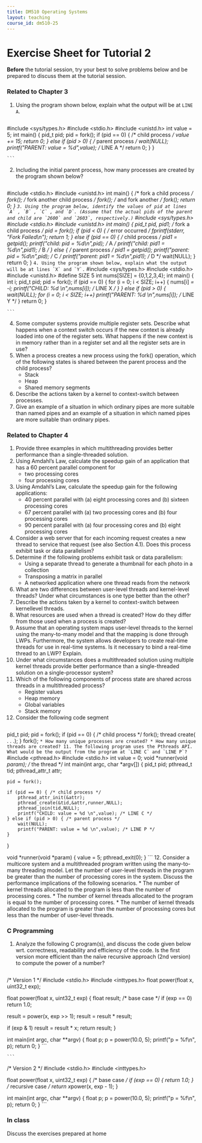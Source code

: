```yaml
---
title: DM510 Operating Systems
layout: teaching
course_id: dm510-25
---
```


# Exercise Sheet for Tutorial 2

**Before** the tutorial session, try your best to solve problems below and be prepared to discuss them at the tutorial session.

### Related to Chapter 3
1. Using the program shown below, explain what the output will be at `LINE A`.
    ```
#include <sys/types.h>
#include <stdio.h>
#include <unistd.h>
int value = 5;
int main()
{
  pid_t pid;
  pid = fork();
  if (pid == 0) {
    /* child process */
    value += 15;
    return 0;
  }
  else if (pid > 0) {
    /* parent process */
    wait(NULL);
    printf("PARENT: value = %d",value); /* LINE A */
    return 0;
  }
}

    ```
2. Including the initial parent process, how many processes are created by the program shown below?
    ```
#include <stdio.h>
#include <unistd.h>
int main()
{
  /* fork a child process */
  fork();
  /* fork another child process */
  fork();
  /* and fork another */
  fork();
  return 0;
}
    ```
3. Using the program below, identify the values of pid at lines `A` , `B` , `C` , and `D`. (Assume that the actual pids of the parent and child are `2600` and `2603`, respectively.)
    ```
#include <sys/types.h>
#include <stdio.h>
#include <unistd.h>
int main()
{
  pid_t pid, pid1;
  /* fork a child process */
  pid = fork();
  if (pid < 0) {
     /* error occurred */
     fprintf(stderr, "Fork Failed\n");
     return 1;
  }
  else if (pid == 0) {
     /* child process */
     pid1 = getpid();
     printf("child: pid = %d\n",pid);   /* A */
     printf("child: pid1 = %d\n",pid1); /* B */
  }
  else {
     /* parent process */
     pid1 = getpid();
     printf("parent: pid = %d\n",pid);   /* C */
     printf("parent: pid1 = %d\n",pid1); /* D */
     wait(NULL);
  }
  return 0;
}
    ```
4. Using the program shown below, explain what the output will be at lines `X` and `Y`.
    ```
#include <sys/types.h>
#include <stdio.h>
#include <unistd.h>
#define SIZE 5
int nums[SIZE] = {0,1,2,3,4};
int main()
{
  int i;
  pid_t pid;
  pid = fork();
  if (pid == 0) {
     for (i = 0; i < SIZE; i++) {
       nums[i] *= -i;
       printf("CHILD: %d \n",nums[i]); /* LINE X */
     }
  }
  else if (pid > 0) { wait(NULL);
     for (i = 0; i < SIZE; i++)
       printf("PARENT: %d \n",nums[i]); /* LINE Y */
  }
  return 0;
}

    ```
4. Some computer systems provide multiple register sets. Describe what happens when a context switch occurs if the new context is already loaded into one of the register sets. What happens if the new context is in memory rather than in a register set and all the register sets are in use?
5. When a process creates a new process using the fork() operation, which of the following states is shared between the parent process and the child process?
    * Stack
    * Heap
    * Shared memory segments
6. Describe the actions taken by a kernel to context-switch between processes.
7. Give an example of a situation in which ordinary pipes are more suitable than named pipes and an example of a situation in which named pipes are more suitable than ordinary pipes.

### Related to Chapter 4
1. Provide three examples in which multithreading provides better performance than a single-threaded solution.
2. Using Amdahl’s Law, calculate the speedup gain of an application that has a 60 percent parallel component for
    * two processing cores
    * four processing cores
3. Using Amdahl’s Law, calculate the speedup gain for the following applications:
    * 40 percent parallel with (a) eight processing cores and (b) sixteen processing cores
    * 67 percent parallel with (a) two processing cores and (b) four processing cores
    * 90 percent parallel with (a) four processing cores and (b) eight processing cores
3. Consider a web server that for each incoming request creates a new thread to service that request (see also Section 4.1). Does this process exhibit task or data parallelism?
4. Determine if the following problems exhibit task or data parallelism:
    * Using a separate thread to generate a thumbnail for each photo in a collection
    * Transposing a matrix in parallel
    * A networked application where one thread reads from the network
4. What are two differences between user-level threads and kernel-level threads? Under what circumstances is one type better than the other?
5. Describe the actions taken by a kernel to context-switch between kernellevel threads.
6. What resources are used when a thread is created? How do they differ from those used when a process is created?
7. Assume that an operating system maps user-level threads to the kernel using the many-to-many model and that the mapping is done through LWPs. Furthermore, the system allows developers to create real-time threads for use in real-time systems. Is it necessary to bind a real-time thread to an LWP? Explain.
8. Under what circumstances does a multithreaded solution using multiple kernel threads provide better performance than a single-threaded solution on a single-processor system?
9. Which of the following components of process state are shared across threads in a multithreaded process?
    * Register values
    * Heap memory
    * Global variables
    * Stack memory
10. Consider the following code segment
    ```
pid_t pid;
pid = fork();
if (pid == 0) { /* child process */
    fork();
    thread create( . . .);
}
fork();
    ```
    * How many unique processes are created?
    * How many unique threads are created?
11. The following program uses the Pthreads API. What would be the output from the program at `LINE C` and `LINE P`?
    ```
#include <pthread.h>
#include <stdio.h>
int value = 0;
void *runner(void *param); /* the thread */
int main(int argc, char *argv[])
{
    pid_t pid;
    pthread_t tid;
    pthread_attr_t attr;

    pid = fork();

    if (pid == 0) { /* child process */
        pthread_attr_init(&attr);
        pthread_create(&tid,&attr,runner,NULL);
        pthread_join(tid,NULL);
        printf("CHILD: value = %d \n",value); /* LINE C */
    } else if (pid > 0) { /* parent process */
        wait(NULL);
        printf("PARENT: value = %d \n",value); /* LINE P */
    }
}

void *runner(void *param) {
    value = 5;
    pthread_exit(0);
}
    ```
12. Consider a multicore system and a multithreaded program written using the many-to-many threading model. Let the number of user-level threads in the program be greater than the number of processing cores in the system. Discuss the performance implications of the following scenarios.
    * The number of kernel threads allocated to the program is less than the number of processing cores.
    * The number of kernel threads allocated to the program is equal to the number of processing cores.
    * The number of kernel threads allocated to the program is greater than the number of processing cores but less than the number of user-level threads.

### C Programming
1. Analyze the following C program(s), and discuss the code given below wrt. correctness, readability and efficiency of the code. Is the first version more efficient than the naïve recursive approach (2nd version) to compute the power of a number?
    ```
/* Version 1 */
#include <stdio.h>
#include <inttypes.h>
float power(float x, uint32_t exp);

float power(float x, uint32_t exp)
{
  float result;
  /* base case */
  if (exp == 0)
    return 1.0;

  result = power(x, exp >> 1);
  result = result * result;

  if (exp & 1)
    result = result * x;
  return result;
}

int main(int argc, char **argv)
{
  float p;
  p = power(10.0, 5);
  printf("p = %f\n", p);
  return 0;
}
    ```

    ```
/* Version 2 */
#include <stdio.h>
#include <inttypes.h>


float power(float x, uint32_t exp)
{
  /* base case */
  if (exp == 0) {
    return 1.0;
  }
  /* recursive case */
  return x*power(x, exp - 1);
}

int main(int argc, char **argv)
{
  float p;
  p = power(10.0, 5);
  printf("p = %f\n", p);
  return 0;
}
    ```










### In class
Discuss the exercises prepared at home
